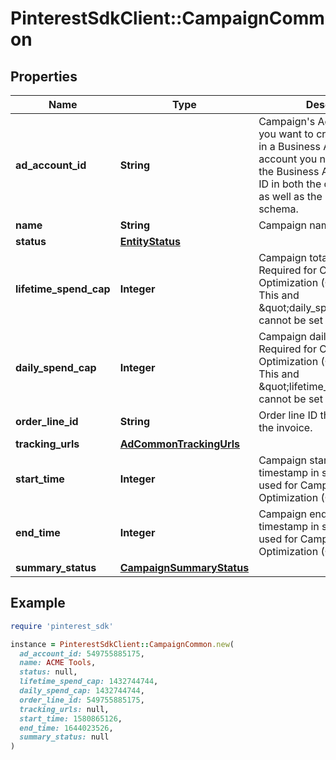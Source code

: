 # PinterestSdkClient::CampaignCommon

## Properties

| Name | Type | Description | Notes |
| ---- | ---- | ----------- | ----- |
| **ad_account_id** | **String** | Campaign&#39;s Advertiser ID. If you want to create a campaign in a Business Account shared account you need to specify the Business Access advertiser ID in both the query path param as well as the request body schema. | [optional] |
| **name** | **String** | Campaign name. | [optional] |
| **status** | [**EntityStatus**](EntityStatus.md) |  | [optional] |
| **lifetime_spend_cap** | **Integer** | Campaign total spending cap. Required for Campaign Budget Optimization (CBO) campaigns. This and \&quot;daily_spend_cap\&quot; cannot be set at the same time. | [optional] |
| **daily_spend_cap** | **Integer** | Campaign daily spending cap. Required for Campaign Budget Optimization (CBO) campaigns. This and \&quot;lifetime_spend_cap\&quot; cannot be set at the same time. | [optional] |
| **order_line_id** | **String** | Order line ID that appears on the invoice. | [optional] |
| **tracking_urls** | [**AdCommonTrackingUrls**](AdCommonTrackingUrls.md) |  | [optional] |
| **start_time** | **Integer** | Campaign start time. Unix timestamp in seconds. Only used for Campaign Budget Optimization (CBO) campaigns. | [optional] |
| **end_time** | **Integer** | Campaign end time. Unix timestamp in seconds. Only used for Campaign Budget Optimization (CBO) campaigns. | [optional] |
| **summary_status** | [**CampaignSummaryStatus**](CampaignSummaryStatus.md) |  | [optional] |

## Example

```ruby
require 'pinterest_sdk'

instance = PinterestSdkClient::CampaignCommon.new(
  ad_account_id: 549755885175,
  name: ACME Tools,
  status: null,
  lifetime_spend_cap: 1432744744,
  daily_spend_cap: 1432744744,
  order_line_id: 549755885175,
  tracking_urls: null,
  start_time: 1580865126,
  end_time: 1644023526,
  summary_status: null
)
```

